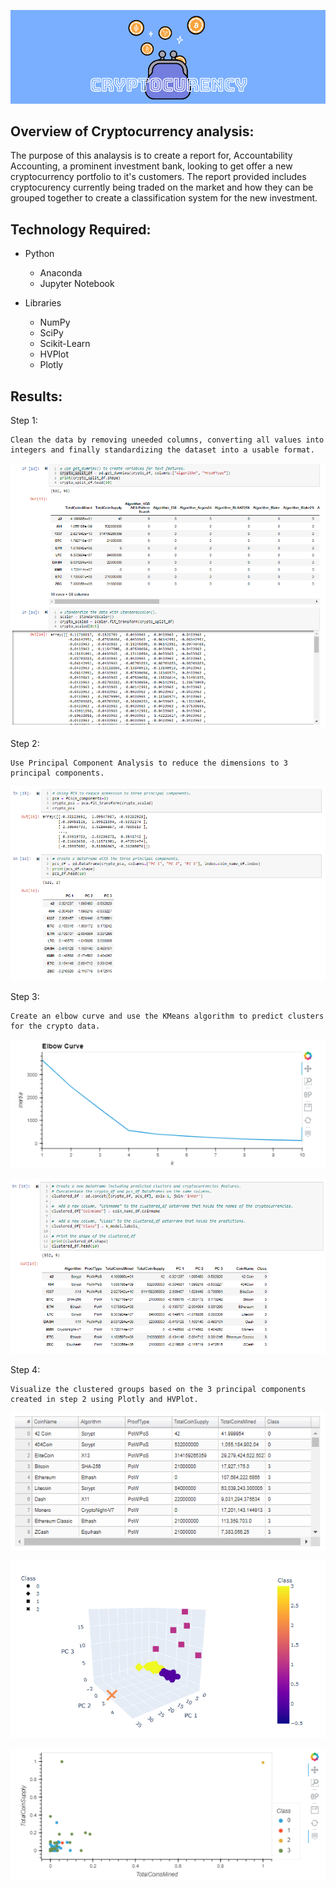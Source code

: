 !['banner'](./images/crypto_banner.PNG)


## Overview of Cryptocurrency analysis:

The purpose of this analaysis is to create a report for, Accountability Accounting, a prominent investment bank, looking to get offer a new cryptocurrency portfolio to it's customers. The report provided includes cryptocurency currently being traded on the market and how they can be grouped together to create a classification system for the new investment. 


## Technology Required:
-   Python
    -   Anaconda
    -   Jupyter Notebook
     
-   Libraries
    -   NumPy
    -   SciPy
    -   Scikit-Learn
    -   HVPlot
    -   Plotly

## Results:

Step 1:

    Clean the data by removing uneeded columns, converting all values into integers and finally standardizing the dataset into a usable format.

!['clean'](./images/clean.PNG)


Step 2:

    Use Principal Component Analysis to reduce the dimensions to 3 principal components.

!['pca'](./images/pca.PNG)

Step 3: 

    Create an elbow curve and use the KMeans algorithm to predict clusters for the crypto data.

!['elbow'](./images/elbow.PNG)

!['cluster'](./images/cluster.PNG)

Step 4: 

    Visualize the clustered groups based on the 3 principal components created in step 2 using Plotly and HVPlot.

!['table'](./images/table.PNG)

!['3d'](./images/3d_scatter.PNG)

!['plot'](./images/plot.PNG)

